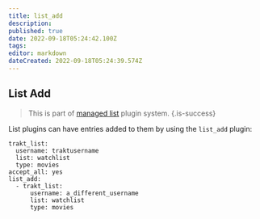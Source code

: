```yaml
---
title: list_add
description: 
published: true
date: 2022-09-18T05:24:42.100Z
tags: 
editor: markdown
dateCreated: 2022-09-18T05:24:39.574Z
---
```


## List Add
> This is part of [managed list](/Plugins/List) plugin system.
{.is-success}

List plugins can have entries added to them by using the `list_add` plugin:
```
trakt_list:
  username: traktusername
  list: watchlist
  type: movies
accept_all: yes
list_add:
  - trakt_list:
      username: a_different_username
      list: watchlist
      type: movies
```